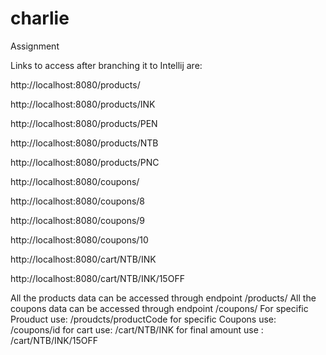 # charlie
Assignment

Links to access after branching it to Intellij are:

http://localhost:8080/products/

http://localhost:8080/products/INK

http://localhost:8080/products/PEN

http://localhost:8080/products/NTB

http://localhost:8080/products/PNC

http://localhost:8080/coupons/

http://localhost:8080/coupons/8

http://localhost:8080/coupons/9

http://localhost:8080/coupons/10

http://localhost:8080/cart/NTB/INK

http://localhost:8080/cart/NTB/INK/15OFF

All the products data can be accessed through endpoint /products/
All the coupons data  can be accessed through endpoint /coupons/
For specific Prouduct use: /proudcts/productCode
for specific Coupons use: /coupons/id
for cart use: /cart/NTB/INK
for final amount use : /cart/NTB/INK/15OFF
